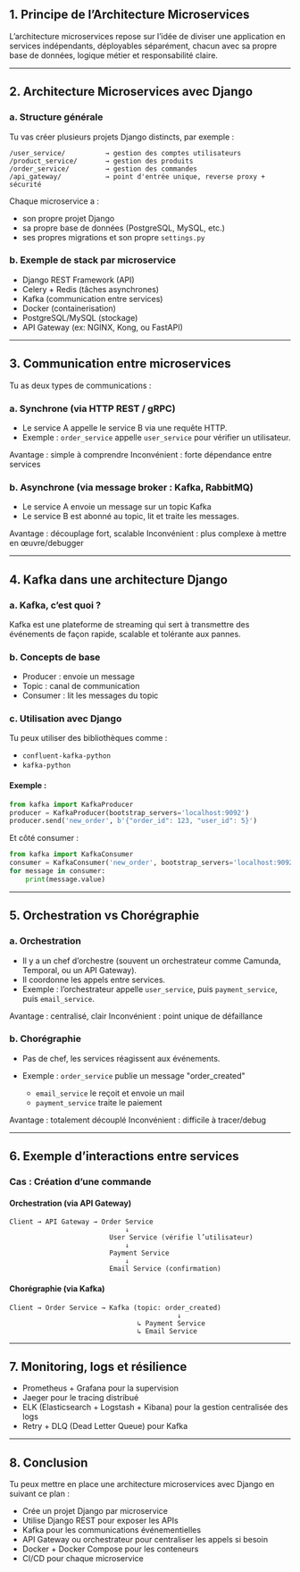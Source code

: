 ## 1. Principe de l’Architecture Microservices

L’architecture microservices repose sur l’idée de diviser une application en services indépendants, déployables séparément, chacun avec sa propre base de données, logique métier et responsabilité claire.

---

## 2. Architecture Microservices avec Django

### a. Structure générale

Tu vas créer plusieurs projets Django distincts, par exemple :

```
/user_service/          → gestion des comptes utilisateurs
/product_service/       → gestion des produits
/order_service/         → gestion des commandes
/api_gateway/           → point d'entrée unique, reverse proxy + sécurité
```

Chaque microservice a :

* son propre projet Django
* sa propre base de données (PostgreSQL, MySQL, etc.)
* ses propres migrations et son propre `settings.py`

### b. Exemple de stack par microservice

* Django REST Framework (API)
* Celery + Redis (tâches asynchrones)
* Kafka (communication entre services)
* Docker (containerisation)
* PostgreSQL/MySQL (stockage)
* API Gateway (ex: NGINX, Kong, ou FastAPI)

---

## 3. Communication entre microservices

Tu as deux types de communications :

### a. Synchrone (via HTTP REST / gRPC)

* Le service A appelle le service B via une requête HTTP.
* Exemple : `order_service` appelle `user_service` pour vérifier un utilisateur.

Avantage : simple à comprendre
Inconvénient : forte dépendance entre services

### b. Asynchrone (via message broker : Kafka, RabbitMQ)

* Le service A envoie un message sur un topic Kafka
* Le service B est abonné au topic, lit et traite les messages.

Avantage : découplage fort, scalable
Inconvénient : plus complexe à mettre en œuvre/debugger

---

## 4. Kafka dans une architecture Django

### a. Kafka, c’est quoi ?

Kafka est une plateforme de streaming qui sert à transmettre des événements de façon rapide, scalable et tolérante aux pannes.

### b. Concepts de base

* Producer : envoie un message
* Topic : canal de communication
* Consumer : lit les messages du topic

### c. Utilisation avec Django

Tu peux utiliser des bibliothèques comme :

* `confluent-kafka-python`
* `kafka-python`

#### Exemple :

```python
from kafka import KafkaProducer
producer = KafkaProducer(bootstrap_servers='localhost:9092')
producer.send('new_order', b'{"order_id": 123, "user_id": 5}')
```

Et côté consumer :

```python
from kafka import KafkaConsumer
consumer = KafkaConsumer('new_order', bootstrap_servers='localhost:9092')
for message in consumer:
    print(message.value)
```

---

## 5. Orchestration vs Chorégraphie

### a. Orchestration

* Il y a un chef d’orchestre (souvent un orchestrateur comme Camunda, Temporal, ou un API Gateway).
* Il coordonne les appels entre services.
* Exemple : l’orchestrateur appelle `user_service`, puis `payment_service`, puis `email_service`.

Avantage : centralisé, clair
Inconvénient : point unique de défaillance

### b. Chorégraphie

* Pas de chef, les services réagissent aux événements.
* Exemple : `order_service` publie un message "order\_created"

  * `email_service` le reçoit et envoie un mail
  * `payment_service` traite le paiement

Avantage : totalement découplé
Inconvénient : difficile à tracer/debug

---

## 6. Exemple d’interactions entre services

### Cas : Création d’une commande

#### Orchestration (via API Gateway)

```
Client → API Gateway → Order Service
                             ↓
                         User Service (vérifie l’utilisateur)
                             ↓
                         Payment Service
                             ↓
                         Email Service (confirmation)
```

#### Chorégraphie (via Kafka)

```
Client → Order Service → Kafka (topic: order_created)
                                          ↓
                                ↳ Payment Service
                                ↳ Email Service
```

---

## 7. Monitoring, logs et résilience

* Prometheus + Grafana pour la supervision
* Jaeger pour le tracing distribué
* ELK (Elasticsearch + Logstash + Kibana) pour la gestion centralisée des logs
* Retry + DLQ (Dead Letter Queue) pour Kafka

---

## 8. Conclusion

Tu peux mettre en place une architecture microservices avec Django en suivant ce plan :

* Crée un projet Django par microservice
* Utilise Django REST pour exposer les APIs
* Kafka pour les communications événementielles
* API Gateway ou orchestrateur pour centraliser les appels si besoin
* Docker + Docker Compose pour les conteneurs
* CI/CD pour chaque microservice
